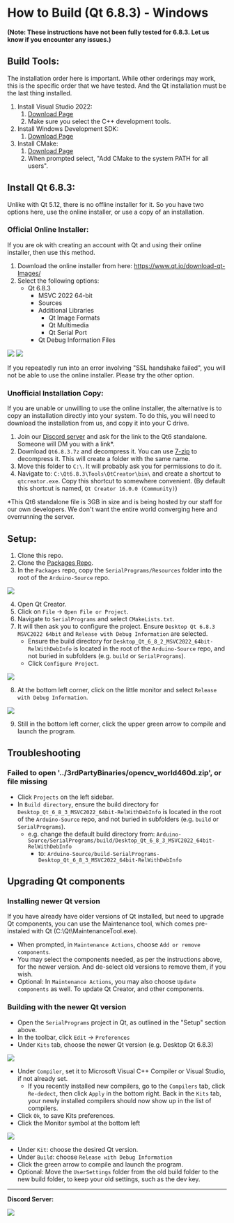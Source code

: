 # How to Build (Qt 6.8.3) - Windows

**(Note: These instructions have not been fully tested for 6.8.3. Let us know if you encounter any issues.)**

## Build Tools:

The installation order here is important. While other orderings may work, this is the specific order that we have tested. And the Qt installation must be the last thing installed.

1. Install Visual Studio 2022:
    1. [Download Page](https://docs.microsoft.com/en-us/visualstudio/releases/2022/release-notes)
    2. Make sure you select the C++ development tools.
2. Install Windows Development SDK:
    1. [Download Page](https://developer.microsoft.com/en-us/windows/downloads/windows-sdk/)
3. Install CMake:
    1. [Download Page](https://cmake.org/download/)
    2. When prompted select, "Add CMake to the system PATH for all users".

## Install Qt 6.8.3:

Unlike with Qt 5.12, there is no offline installer for it. So you have two options here, use the online installer, or use a copy of an installation.

### Official Online Installer:

If you are ok with creating an account with Qt and using their online installer, then use this method.

1. Download the online installer from here: https://www.qt.io/download-qt-Images/
3. Select the following options: 
    - Qt 6.8.3
        - MSVC 2022 64-bit
        - Sources
        - Additional Libraries
            - Qt Image Formats
            - Qt Multimedia
            - Qt Serial Port
        - Qt Debug Information Files   

![](Images/Windows-Install-Qt6.8.3-Custom.png)
![](Images/Windows-Install-Qt6.8.3-Components.png)

If you repeatedly run into an error involving "SSL handshake failed", you will not be able to use the online installer. Please try the other option.

### Unofficial Installation Copy:

If you are unable or unwilling to use the online installer, the alternative is to copy an installation directly into your system. To do this, you will need to download the installation from us, and copy it into your C drive.

1. Join our [Discord server](https://discord.gg/cQ4gWxN) and ask for the link to the Qt6 standalone. Someone will DM you with a link*.
2. Download `Qt6.8.3.7z` and decompress it. You can use [7-zip](https://www.7-zip.org/) to decompress it. This will create a folder with the same name.
3. Move this folder to `C:\`. It will probably ask you for permissions to do it.
4. Navigate to: `C:\Qt6.8.3\Tools\QtCreator\bin\` and create a shortcut to `qtcreator.exe`. Copy this shortcut to somewhere convenient. (By default this shortcut is named, `Qt Creator 16.0.0 (Community)`)

*This Qt6 standalone file is 3GB in size and is being hosted by our staff for our own developers. We don't want the entire world converging here and overrunning the server.

## Setup:

1. Clone this repo.
2. Clone the [Packages Repo](https://github.com/PokemonAutomation/Packages).
3. In the `Packages` repo, copy the `SerialPrograms/Resources` folder into the root of the `Arduino-Source` repo.

![](Images/Directory.png)

4. Open Qt Creator.
5. Click on `File` -> `Open File or Project`.
6. Navigate to `SerialPrograms` and select `CMakeLists.txt`.
7. It will then ask you to configure the project. Ensure `Desktop Qt 6.8.3 MSVC2022 64bit` and `Release with Debug Information` are selected.
    - Ensure the build directory for `Desktop_Qt_6_8_2_MSVC2022_64bit-RelWithDebInfo` is located in the root of the `Arduino-Source` repo, and not buried in subfolders (e.g. `build` or `SerialPrograms`).
    - Click `Configure Project`.

![](Images/Windows-configure-project-qt-creator-13.png)

8. At the bottom left corner, click on the little monitor and select `Release with Debug Information`.

![](Images/Windows-Configuration-Qt6.png)

9. Still in the bottom left corner, click the upper green arrow to compile and launch the program.

## Troubleshooting

### Failed to open '../3rdPartyBinaries/opencv_world460d.zip', or file missing

- Click `Projects` on the left sidebar.
- In `Build directory`, ensure the build directory for `Desktop_Qt_6_8_3_MSVC2022_64bit-RelWithDebInfo` is located in the root of the `Arduino-Source` repo, and not buried in subfolders (e.g. `build` or `SerialPrograms`).
  - e.g. change the default build directory from:  `Arduino-Source/SerialPrograms/build/Desktop_Qt_6_8_3_MSVC2022_64bit-RelWithDebInfo`
    - to: `Arduino-Source/build-SerialPrograms-Desktop_Qt_6_8_3_MSVC2022_64bit-RelWithDebInfo`


## Upgrading Qt components

### Installing newer Qt version
If you have already have older versions of Qt installed, but need to upgrade Qt components, you can use the Maintenance tool, which comes pre-instaled with Qt (C:\Qt\MaintenanceTool.exe).

- When prompted, in `Maintenance Actions`, choose `Add or remove components`.
- You may select the components needed, as per the instructions above, for the newer version. And de-select old versions to remove them, if you wish.
- Optional: In `Maintenance Actions`, you may also choose `Update components` as well. To update Qt Creator, and other components.

### Building with the newer Qt version
- Open the `SerialPrograms` project in Qt, as outlined in the "Setup" section above.
- In the toolbar, click `Edit` -> `Preferences`
- Under `Kits` tab, choose the newer Qt version (e.g. Desktop Qt 6.8.3)
<img src="Images/QT-kits.png">

- Under `Compiler`, set it to Microsoft Visual C++ Compiler or Visual Studio, if not already set.
    - If you recently installed new compilers, go to the `Compilers` tab, click `Re-dedect`, then click `Apply` in the bottom right. Back in the `Kits` tab, your newly installed compilers should now show up in the list of compilers.
- Click `Ok`, to save Kits preferences.
- Click the Monitor symbol at the bottom left
<img src="Images/QT-kit-build.png">

- Under `Kit`: choose the desired Qt version.
- Under `Build`: choose `Release with Debug Information`
- Click the green arrow to compile and launch the program.
- Optional: Move the `UserSettings` folder from the old build folder to the new build folder, to keep your old settings, such as the dev key.


<hr>

**Discord Server:** 


[<img src="https://canary.discordapp.com/api/guilds/695809740428673034/widget.png?style=banner2">](https://discord.gg/cQ4gWxN)

